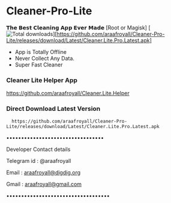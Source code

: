 # Cleaner-Pro-Lite

𝗧𝗵𝗲 𝗕𝗲𝘀𝘁 𝗖𝗹𝗲𝗮𝗻𝗶𝗻𝗴 𝗔𝗽𝗽 𝗘𝘃𝗲𝗿 𝗠𝗮𝗱𝗲 
[Root or Magisk]
[![Total downloads](https://img.shields.io/github/downloads/araafroyall/Cleaner-pro-lite/total)][https://github.com/araafroyall/Cleaner-Pro-Lite/releases/download/Latest/Cleaner.Lite.Pro.Latest.apk]
*  App is Totally Offline
*  Never Collect Any Data.
*  Super Fast Cleaner


### Cleaner Lite Helper App
https://github.com/araafroyall/Cleaner.Lite.Helper

### Direct Download Latest Version
      https://github.com/araafroyall/Cleaner-Pro-Lite/releases/download/Latest/Cleaner.Lite.Pro.Latest.apk
•••••••••••••••••••••••••••••••••

Developer Contact details

Telegram id : @araafroyall

Email : araafroyall@digdig.org

Gmail : araafroyall@gmail.com

•••••••••••••••••••••••••••••••••••

